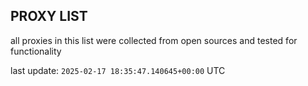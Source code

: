## PROXY LIST

all proxies in this list were collected from open sources and tested for functionality

last update: `2025-02-17 18:35:47.140645+00:00` UTC